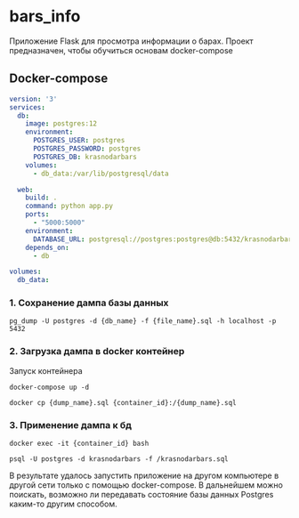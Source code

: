 # bars_info
Приложение Flask для просмотра информации о барах. Проект предназначен, чтобы обучиться 
основам docker-compose

## Docker-compose

```yaml
version: '3'
services:
  db:
    image: postgres:12
    environment:
      POSTGRES_USER: postgres
      POSTGRES_PASSWORD: postgres
      POSTGRES_DB: krasnodarbars
    volumes:
      - db_data:/var/lib/postgresql/data

  web:
    build: .
    command: python app.py
    ports:
      - "5000:5000"
    environment:
      DATABASE_URL: postgresql://postgres:postgres@db:5432/krasnodarbars
    depends_on:
      - db

volumes:
  db_data:
```

### 1. Сохранение дампа базы данных

```commandline
pg_dump -U postgres -d {db_name} -f {file_name}.sql -h localhost -p 5432
```
### 2. Загрузка дампа в docker контейнер
Запуск контейнера
```commandline
docker-compose up -d
```

```commandline
docker cp {dump_name}.sql {container_id}:/{dump_name}.sql
```

### 3. Применение дампа к бд
```commandline
docker exec -it {container_id} bash
```
```commandline
psql -U postgres -d krasnodarbars -f /krasnodarbars.sql
```

В результате удалось запустить приложение на другом компьютере в другой сети только с помощью docker-compose. 
В дальнейшем можно поискать, возможно ли передавать состояние базы данных Postgres каким-то другим способом.